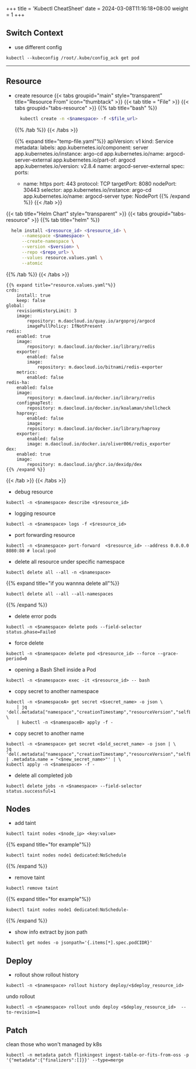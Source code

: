 +++
title = 'Kubectl CheatSheet'
date = 2024-03-08T11:16:18+08:00
weight = 1
+++

## Switch Context
- use different config
```shell
kubectl --kubeconfig /root/.kube/config_ack get pod
```

---

## Resource
- create resource
{{< tabs groupid="main" style="transparent" title="Resource From" icon="thumbtack" >}}
{{< tab title = "File" >}}
  {{< tabs groupid="tabs-resource" >}}
  {{% tab title="bash" %}}
  ```bash
    kubectl create -n <$namespace> -f <$file_url>
  ```
  {{% /tab %}}
  {{< /tabs >}}

  {{% expand title="temp-file.yaml"%}}
    apiVersion: v1
    kind: Service
    metadata:
    labels:
        app.kubernetes.io/component: server
        app.kubernetes.io/instance: argo-cd
        app.kubernetes.io/name: argocd-server-external
        app.kubernetes.io/part-of: argocd
        app.kubernetes.io/version: v2.8.4
    name: argocd-server-external
    spec:
    ports:
    - name: https
        port: 443
        protocol: TCP
        targetPort: 8080
        nodePort: 30443
    selector:
        app.kubernetes.io/instance: argo-cd
        app.kubernetes.io/name: argocd-server
    type: NodePort
  {{% /expand %}}
{{< /tab >}}

{{< tab title="Helm Chart" style="transparent" >}}
   {{< tabs groupid="tabs-resource" >}}
  {{% tab title="helm" %}}
  ```bash
    helm install <$resource_id> <$resource_id> \
        --namespace <$namespace> \
        --create-namespace \
        --version <$version> \
        --repo <$repo_url> \
        --values resource.values.yaml \
        --atomic
  ```
  {{% /tab %}}
  {{< /tabs >}}

    {{% expand title="resource.values.yaml"%}}
    crds:
        install: true
        keep: false
    global:
        revisionHistoryLimit: 3
        image:
            repository: m.daocloud.io/quay.io/argoproj/argocd
            imagePullPolicy: IfNotPresent
    redis:
        enabled: true
        image:
            repository: m.daocloud.io/docker.io/library/redis
        exporter:
            enabled: false
            image:
                repository: m.daocloud.io/bitnami/redis-exporter
        metrics:
            enabled: false
    redis-ha:
        enabled: false
        image:
            repository: m.daocloud.io/docker.io/library/redis
        configmapTest:
            repository: m.daocloud.io/docker.io/koalaman/shellcheck
        haproxy:
            enabled: false
            image:
            repository: m.daocloud.io/docker.io/library/haproxy
        exporter:
            enabled: false
            image: m.daocloud.io/docker.io/oliver006/redis_exporter
    dex:
        enabled: true
        image:
            repository: m.daocloud.io/ghcr.io/dexidp/dex
    {{% /expand %}}
{{< /tab >}}
{{< /tabs >}}


- debug resource
```shell
kubectl -n <$namespace> describe <$resource_id>
```

- logging resource
```shell
kubectl -n <$namespace> logs -f <$resource_id>
```

-  port forwarding resource
```shell
kubectl -n <$namespace> port-forward  <$resource_id> --address 0.0.0.0 8080:80 # local:pod
```

-  delete all resource under specific namespace
```shell
kubectl delete all --all -n <$namespace>
```
{{% expand title="if you wannna delete all"%}}
```shell
kubectl delete all --all --all-namespaces
```
{{% /expand %}}

-  delete error pods
```shell
kubectl -n <$namespace> delete pods --field-selector status.phase=Failed
```

-  force delete
```shell
kubectl -n <$namespace> delete pod <$resource_id> --force --grace-period=0
```

-  opening a Bash Shell inside a Pod 
```shell
kubectl -n <$namespace> exec -it <$resource_id> -- bash  
```

-  copy secret to another namespace
```shell
kubectl -n <$namespaceA> get secret <$secret_name> -o json \
    | jq 'del(.metadata["namespace","creationTimestamp","resourceVersion","selfLink","uid"])' \
    | kubectl -n <$namespaceB> apply -f -
```

-  copy secret to another name
```shell
kubectl -n <$namespace> get secret <$old_secret_name> -o json | \
jq 'del(.metadata["namespace","creationTimestamp","resourceVersion","selfLink","uid","ownerReferences","annotations","labels"]) | .metadata.name = "<$new_secret_name>"' | \
kubectl apply -n <$namespace> -f -
```

-  delete all completed job
```shell
kubectl delete jobs -n <$namespace> --field-selector status.successful=1 
```

## Nodes
-  add taint
```shell
kubectl taint nodes <$node_ip> <key:value>
```
{{% expand title="for example"%}}
```shell
kubectl taint nodes node1 dedicated:NoSchedule
```
{{% /expand %}}
-  remove taint
```shell
kubectl remove taint
```
{{% expand title="for example"%}}
```shell
kubectl taint nodes node1 dedicated:NoSchedule-
```
{{% /expand %}}

-  show info extract by json path
```shell
kubectl get nodes -o jsonpath='{.items[*].spec.podCIDR}'
```

## Deploy
-  rollout
show rollout history
```shell
kubectl -n <$namespace> rollout history deploy/<$deploy_resource_id>
```

undo rollout
```shell
kubectl -n <$namespace> rollout undo deploy <$deploy_resource_id>  --to-revision=1
```


## Patch
clean those who won't managed by k8s
```shell
kubectl -n metadata patch flinkingest ingest-table-or-fits-from-oss -p '{"metadata":{"finalizers":[]}}' --type=merge
```